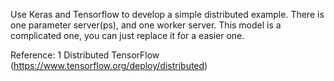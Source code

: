 Use Keras and Tensorflow to develop a simple distributed example.
There is one parameter server(ps), and one worker server.
This model is a complicated one, you can just replace it for a easier one.

Reference:
1 Distributed TensorFlow (https://www.tensorflow.org/deploy/distributed)
